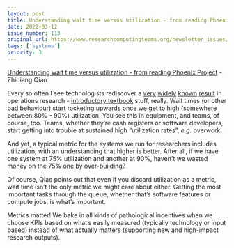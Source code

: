 ```yaml
---
layout: post
title: Understanding wait time versus utilization - from reading Phoenix Project - Zhiqiang Qiao
date: 2022-03-12
issue_number: 113
original_url: https://www.researchcomputingteams.org/newsletter_issues/0113
tags: ['systems']
priority: 3
---
```


<!-- markdownlint-disable MD033 -->
<!-- markdownlint-disable MD041 -->
<!-- markdownlint-disable MD049 -->

[Understanding wait time versus utilization - from reading Phoenix Project](https://www.zhiqiangqiao.com/blog/understanding-wait-time-vs-utilization) - Zhiqiang Qiao

Every so often I see technologists rediscover a [very](https://blog.danslimmon.com/2016/08/26/the-most-important-thing-to-understand-about-queues/) [widely](https://www.johndcook.com/blog/2009/01/30/server-utilization-joel-on-queuing/) [known](https://www.johndcook.com/blog/2009/01/30/server-utilization-joel-on-queuing/) [result](https://brandalyzer.blog/2016/03/18/process-analysis-101/) in operations research - [introductory textbook](https://www.csus.edu/indiv/b/blakeh/mgmt/documents/opm101supplc.pdf) stuff, really.  Wait times (or other bad behaviour) start rocketing upwards once we get to high (somewhere between 80% - 90%) utilization.   You see this in equipment, and teams, of course, too.  Teams, whether they’re cash registers or software developers, start getting into trouble at sustained high “utilization rates”, *e.g.* overwork.

And yet, a typical metric for the systems we run for researchers includes utilization, with an understanding that higher is better.  After all, if we have one system at 75% utilization and another at 90%, haven't we wasted money on the 75% one by over-building?

Of course, Qiao points out that even if you discard utilization as a metric, wait time isn’t the only metric we might care about either.  Getting the most important tasks through the queue, whether that’s software features or compute jobs, is what’s important.

Metrics matter!   We bake in all kinds of pathological incentives when we choose KPIs based on what’s easily measured (typically technology or input based) instead of what actually matters (supporting new and high-impact research outputs).